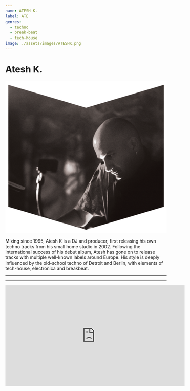 ```yaml
---
name: ATESH K.
label: ATE
genres:
  - techno
  - break-beat
  - tech-house
image: ./assets/images/ATESHK.png
---
```


# Atesh K.

![](./assets/images/ATESHK.png)

Mixing since 1995, Atesh K is a DJ and producer, first releasing his own techno tracks from his small home studio in 2002. Following the international success of his debut album, Atesh has gone on to release tracks with multiple well-known labels around Europe. His style is deeply influenced by the old-school techno of Detroit and Berlin, with elements of tech-house, electronica and breakbeat.

---



---

<iframe width="560" height="315" src="https://www.youtube.com/embed/G7LO-iDvjRU" frameborder="0" allow="accelerometer; autoplay; encrypted-media; gyroscope; picture-in-picture" allowfullscreen></iframe>

